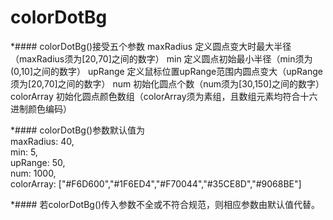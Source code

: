 # colorDotBg

*#### colorDotBg()接受五个参数
    maxRadius   定义圆点变大时最大半径（maxRadius须为[20,70]之间的数字）
    min         定义圆点初始最小半径（min须为(0,10]之间的数字）
    upRange     定义鼠标位置upRange范围内圆点变大（upRange须为[20,70]之间的数字）
    num         初始化圆点个数（num须为[30,150]之间的数字）
    colorArray  初始化圆点颜色数组（colorArray须为素组，且数组元素均符合十六进制颜色编码）

*#### colorDotBg()参数默认值为    
    maxRadius: 40,  
    min: 5,         
    upRange: 50,   
    num: 1000,     
    colorArray: ["#F6D600","#1F6ED4","#F70044","#35CE8D","#9068BE"]

*#### 若colorDotBg()传入参数不全或不符合规范，则相应参数由默认值代替。